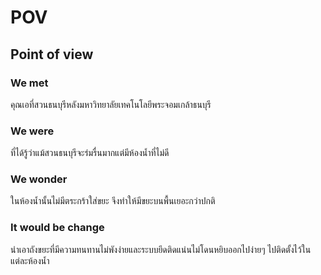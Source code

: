 # POV
## Point of view

### We met
คุณเอที่สวนธนบุรีหลังมหาวิทยาลัยเทคโนโลยีพระจอมเกล้าธนบุรี

### We were
ที่ได้รู้ว่าแม้สวนธนบุรีจะร่มรื่นมากแต่มีห้องน้ำที่ไม่ดี

### We wonder
ในห้องน้ำนั้นไม่มีตระกร้าใส่ขยะ จึงทำให้มีขยะบนพื้นเยอะกว่าปกติ

### It would be change
นำเอาถังขยะที่มีความทนทานไม่พังง่ายและระบบยึดติดแน่นไม่โดนหยิบออกไปง่ายๆ ไปติดตั้งไว้ในแต่ละห้องน้ำ

